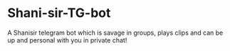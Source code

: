 # Shani-sir-TG-bot
A Shanisir telegram bot which is savage in groups, plays clips and can be up and personal with you in private chat!
